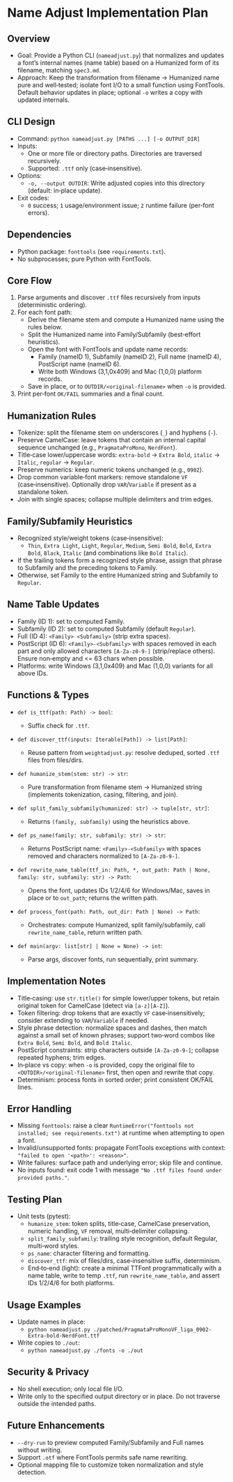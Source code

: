 Name Adjust Implementation Plan
================================

Overview
--------
- Goal: Provide a Python CLI (`nameadjust.py`) that normalizes and updates a font’s internal names (name table) based on a Humanized form of its filename, matching `spec3.md`.
- Approach: Keep the transformation from filename → Humanized name pure and well‑tested; isolate font I/O to a small function using FontTools. Default behavior updates in place; optional `-o` writes a copy with updated internals.

CLI Design
----------
- Command: `python nameadjust.py [PATHS ...] [-o OUTPUT_DIR]`
- Inputs:
  - One or more file or directory paths. Directories are traversed recursively.
  - Supported: `.ttf` only (case‑insensitive).
- Options:
  - `-o, --output OUTDIR`: Write adjusted copies into this directory (default: in‑place update).
- Exit codes:
  - `0` success; `1` usage/environment issue; `2` runtime failure (per‑font errors).

Dependencies
------------
- Python package: `fonttools` (see `requirements.txt`).
- No subprocesses; pure Python with FontTools.

Core Flow
---------
1. Parse arguments and discover `.ttf` files recursively from inputs (deterministic ordering).
2. For each font path:
   - Derive the filename stem and compute a Humanized name using the rules below.
   - Split the Humanized name into Family/Subfamily (best‑effort heuristics).
   - Open the font with FontTools and update name records:
     - Family (nameID 1), Subfamily (nameID 2), Full name (nameID 4), PostScript name (nameID 6).
     - Write both Windows (3,1,0x409) and Mac (1,0,0) platform records.
   - Save in place, or to `OUTDIR/<original-filename>` when `-o` is provided.
3. Print per‑font `OK/FAIL` summaries and a final count.

Humanization Rules
------------------
- Tokenize: split the filename stem on underscores (`_`) and hyphens (`-`).
- Preserve CamelCase: leave tokens that contain an internal capital sequence unchanged (e.g., `PragmataProMono`, `NerdFont`).
- Title‑case lower/uppercase words: `extra-bold` → `Extra Bold`, `italic` → `Italic`, `regular` → `Regular`.
- Preserve numerics: keep numeric tokens unchanged (e.g., `0902`).
- Drop common variable‑font markers: remove standalone `VF` (case‑insensitive). Optionally drop `VAR`/`Variable` if present as a standalone token.
- Join with single spaces; collapse multiple delimiters and trim edges.

Family/Subfamily Heuristics
---------------------------
- Recognized style/weight tokens (case‑insensitive):
  - `Thin`, `Extra Light`, `Light`, `Regular`, `Medium`, `Semi Bold`, `Bold`, `Extra Bold`, `Black`, `Italic` (and combinations like `Bold Italic`).
- If the trailing tokens form a recognized style phrase, assign that phrase to Subfamily and the preceding tokens to Family.
- Otherwise, set Family to the entire Humanized string and Subfamily to `Regular`.

Name Table Updates
------------------
- Family (ID 1): set to computed Family.
- Subfamily (ID 2): set to computed Subfamily (default `Regular`).
- Full (ID 4): `<Family> <Subfamily>` (strip extra spaces).
- PostScript (ID 6): `<Family>-<Subfamily>` with spaces removed in each part and only allowed characters `[A-Za-z0-9-]` (strip/replace others). Ensure non‑empty and <= 63 chars when possible.
- Platforms: write Windows (3,1,0x409) and Mac (1,0,0) variants for all above IDs.

Functions & Types
-----------------
- `def is_ttf(path: Path) -> bool`:
  - Suffix check for `.ttf`.

- `def discover_ttf(inputs: Iterable[Path]) -> list[Path]`:
  - Reuse pattern from `weightadjust.py`: resolve deduped, sorted `.ttf` files from files/dirs.

- `def humanize_stem(stem: str) -> str`:
  - Pure transformation from filename stem → Humanized string (implements tokenization, casing, filtering, and join).

- `def split_family_subfamily(humanized: str) -> tuple[str, str]`:
  - Returns `(family, subfamily)` using the heuristics above.

- `def ps_name(family: str, subfamily: str) -> str`:
  - Returns PostScript name: `<Family>-<Subfamily>` with spaces removed and characters normalized to `[A-Za-z0-9-]`.

- `def rewrite_name_table(ttf_in: Path, *, out_path: Path | None, family: str, subfamily: str) -> Path`:
  - Opens the font, updates IDs 1/2/4/6 for Windows/Mac, saves in place or to `out_path`; returns the written path.

- `def process_font(path: Path, out_dir: Path | None) -> Path`:
  - Orchestrates: compute Humanized, split family/subfamily, call `rewrite_name_table`, return written path.

- `def main(argv: list[str] | None = None) -> int`:
  - Parse args, discover fonts, run sequentially, print summary.

Implementation Notes
--------------------
- Title‑casing: use `str.title()` for simple lower/upper tokens, but retain original token for CamelCase (detect via `[a-z][A-Z]`).
- Token filtering: drop tokens that are exactly `VF` case‑insensitively; consider extending to `VAR`/`Variable` if needed.
- Style phrase detection: normalize spaces and dashes, then match against a small set of known phrases; support two‑word combos like `Extra Bold`, `Semi Bold`, and `Bold Italic`.
- PostScript constraints: strip characters outside `[A-Za-z0-9-]`; collapse repeated hyphens; trim edges.
- In‑place vs copy: when `-o` is provided, copy the original file to `<OUTDIR>/<original-filename>` first, then open and rewrite that copy.
- Determinism: process fonts in sorted order; print consistent OK/FAIL lines.

Error Handling
--------------
- Missing `fonttools`: raise a clear `RuntimeError("fonttools not installed; see requirements.txt")` at runtime when attempting to open a font.
- Invalid/unsupported fonts: propagate FontTools exceptions with context: `"failed to open '<path>': <reason>"`.
- Write failures: surface path and underlying error; skip file and continue.
- No inputs found: exit code 1 with message `"No .ttf files found under provided paths."`.

Testing Plan
------------
- Unit tests (pytest):
  - `humanize_stem`: token splits, title‑case, CamelCase preservation, numeric handling, `VF` removal, multi‑delimiter collapsing.
  - `split_family_subfamily`: trailing style recognition, default Regular, multi‑word styles.
  - `ps_name`: character filtering and formatting.
  - `discover_ttf`: mix of files/dirs, case‑insensitive suffix, determinism.
  - End‑to‑end (light): create a minimal TTFont programmatically with a name table, write to temp `.ttf`, run `rewrite_name_table`, and assert IDs 1/2/4/6 for both platforms.

Usage Examples
--------------
- Update names in place:
  - `python nameadjust.py ./patched/PragmataProMonoVF_liga_0902-Extra-bold-NerdFont.ttf`
- Write copies to `./out`:
  - `python nameadjust.py ./fonts -o ./out`

Security & Privacy
------------------
- No shell execution; only local file I/O.
- Write only to the specified output directory or in place. Do not traverse outside the intended paths.

Future Enhancements
-------------------
- `--dry-run` to preview computed Family/Subfamily and Full names without writing.
- Support `.otf` where FontTools permits safe name rewriting.
- Optional mapping file to customize token normalization and style detection.

